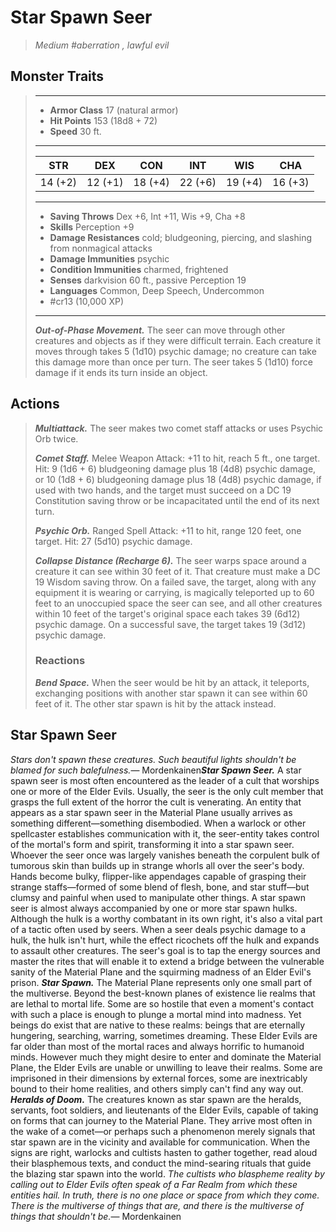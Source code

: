 # Star Spawn Seer
>*Medium #aberration , lawful evil*
## Monster Traits
>___
>- **Armor Class** 17 (natural armor)
>- **Hit Points** 153 (18d8 + 72)
>- **Speed** 30 ft.
>___
>|STR|DEX|CON|INT|WIS|CHA|
>|:---:|:---:|:---:|:---:|:---:|:---:|
>|14 (+2)|12 (+1)|18 (+4)|22 (+6)|19 (+4)|16 (+3)|
>___
>- **Saving Throws** Dex +6, Int +11, Wis +9, Cha +8
>- **Skills** Perception +9
>- **Damage Resistances** cold; bludgeoning, piercing, and slashing from nonmagical attacks
>- **Damage Immunities** psychic
>- **Condition Immunities** charmed, frightened
>- **Senses** darkvision 60 ft., passive Perception 19
>- **Languages** Common, Deep Speech, Undercommon
>- #cr13 (10,000 XP)
>___
>***Out-of-Phase Movement.*** The seer can move through other creatures and objects as if they were difficult terrain. Each creature it moves through takes 5 (1d10) psychic damage; no creature can take this damage more than once per turn. The seer takes 5 (1d10) force damage if it ends its turn inside an object.  
>
## Actions
>***Multiattack.*** The seer makes two comet staff attacks or uses Psychic Orb twice.  
>
>***Comet Staff.*** Melee Weapon Attack: +11 to hit, reach 5 ft., one target. Hit: 9 (1d6 + 6) bludgeoning damage plus 18 (4d8) psychic damage, or 10 (1d8 + 6) bludgeoning damage plus 18 (4d8) psychic damage, if used with two hands, and the target must succeed on a DC 19 Constitution saving throw or be incapacitated until the end of its next turn.  
>
>***Psychic Orb.*** Ranged Spell Attack: +11 to hit, range 120 feet, one target. Hit: 27 (5d10) psychic damage.  
>
>***Collapse Distance (Recharge 6).*** The seer warps space around a creature it can see within 30 feet of it. That creature must make a DC 19 Wisdom saving throw. On a failed save, the target, along with any equipment it is wearing or carrying, is magically teleported up to 60 feet to an unoccupied space the seer can see, and all other creatures within 10 feet of the target's original space each takes 39 (6d12) psychic damage. On a successful save, the target takes 19 (3d12) psychic damage.  
>
>### Reactions
>***Bend Space.*** When the seer would be hit by an attack, it teleports, exchanging positions with another star spawn it can see within 60 feet of it. The other star spawn is hit by the attack instead.
## Star Spawn Seer
*Stars don't spawn these creatures. Such beautiful lights shouldn't be blamed for such balefulness.*— Mordenkainen***Star Spawn Seer.*** A star spawn seer is most often encountered as the leader of a cult that worships one or more of the Elder Evils. Usually, the seer is the only cult member that grasps the full extent of the horror the cult is venerating.
An entity that appears as a star spawn seer in the Material Plane usually arrives as something different—something disembodied. When a warlock or other spellcaster establishes communication with it, the seer-entity takes control of the mortal's form and spirit, transforming it into a star spawn seer. Whoever the seer once was largely vanishes beneath the corpulent bulk of tumorous skin than builds up in strange whorls all over the seer's body. Hands become bulky, flipper-like appendages capable of grasping their strange staffs—formed of some blend of flesh, bone, and star stuff—but clumsy and painful when used to manipulate other things.
A star spawn seer is almost always accompanied by one or more star spawn hulks. Although the hulk is a worthy combatant in its own right, it's also a vital part of a tactic often used by seers. When a seer deals psychic damage to a hulk, the hulk isn't hurt, while the effect ricochets off the hulk and expands to assault other creatures.
The seer's goal is to tap the energy sources and master the rites that will enable it to extend a bridge between the vulnerable sanity of the Material Plane and the squirming madness of an Elder Evil's prison.
***Star Spawn.*** The Material Plane represents only one small part of the multiverse. Beyond the best-known planes of existence lie realms that are lethal to mortal life. Some are so hostile that even a moment's contact with such a place is enough to plunge a mortal mind into madness. Yet beings do exist that are native to these realms: beings that are eternally hungering, searching, warring, sometimes dreaming. These Elder Evils are far older than most of the mortal races and always horrific to humanoid minds.
However much they might desire to enter and dominate the Material Plane, the Elder Evils are unable or unwilling to leave their realms. Some are imprisoned in their dimensions by external forces, some are inextricably bound to their home realities, and others simply can't find any way out.
***Heralds of Doom.*** The creatures known as star spawn are the heralds, servants, foot soldiers, and lieutenants of the Elder Evils, capable of taking on forms that can journey to the Material Plane. They arrive most often in the wake of a comet—or perhaps such a phenomenon merely signals that star spawn are in the vicinity and available for communication. When the signs are right, warlocks and cultists hasten to gather together, read aloud their blasphemous texts, and conduct the mind-searing rituals that guide the blazing star spawn into the world.
*The cultists who blaspheme reality by calling out to Elder Evils often speak of a Far Realm from which these entities hail. In truth, there is no one place or space from which they come. There is the multiverse of things that are, and there is the multiverse of things that shouldn't be.*— Mordenkainen